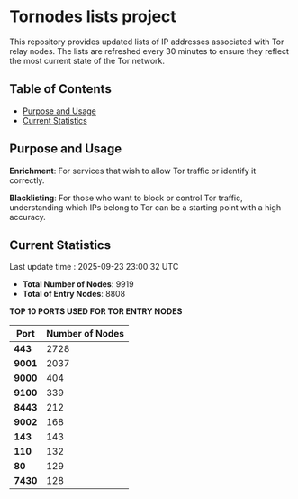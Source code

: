 # Tornodes lists project

This repository provides updated lists of IP addresses associated with Tor relay nodes. The lists are refreshed every 30 minutes to ensure they reflect the most current state of the Tor network.

## Table of Contents

- [Purpose and Usage](#purpose-and-usage)
- [Current Statistics](#current-statistics)


## Purpose and Usage

**Enrichment**: For services that wish to allow Tor traffic or identify it correctly.

**Blacklisting**: For those who want to block or control Tor traffic, understanding which IPs belong to Tor can be a starting point with a high accuracy.

## Current Statistics

Last update time : 2025-09-23 23:00:32 UTC

- **Total Number of Nodes**: 9919
- **Total of Entry Nodes**: 8808

**TOP 10 PORTS USED FOR TOR ENTRY NODES**

| **Port** | **Number of Nodes** |
|------|-----------------|
| **443**   | 2728  |
| **9001**   | 2037  |
| **9000**   | 404  |
| **9100**   | 339  |
| **8443**   | 212  |
| **9002**   | 168  |
| **143**   | 143  |
| **110**   | 132  |
| **80**   | 129  |
| **7430**   | 128  |


